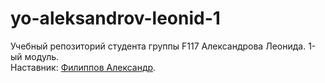 # yo-aleksandrov-leonid-1
Учебный репозиторий студента группы F117 Александрова Леонида. 1-ый модуль.   
Наставник: [Филиппов Александр](https://t.me/aleksandrfilippov).
